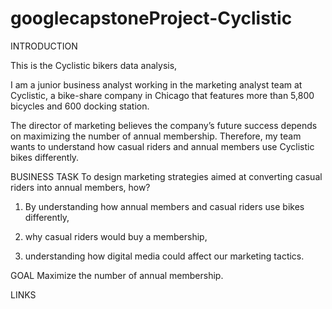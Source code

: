 # googlecapstoneProject-Cyclistic

INTRODUCTION

This is the Cyclistic bikers data analysis,

I am a junior business analyst working in the marketing analyst team at Cyclistic, a bike-share company in Chicago that features more than 5,800 bicycles and 600 docking station.

The director of marketing believes the company’s future success depends on maximizing the number of annual membership. Therefore, my team wants to understand how casual riders and annual members use Cyclistic bikes differently.

BUSINESS TASK
To design marketing strategies aimed at converting casual riders into annual members, how? 
1. By understanding how annual members and casual riders use bikes differently,

2. why casual riders would buy a membership,

3. understanding how digital media could affect our marketing tactics.

GOAL
Maximize the number of annual membership.

LINKS

